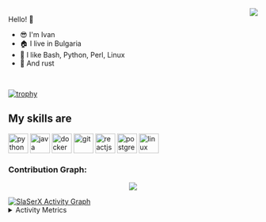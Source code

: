 
<img align="right" src="https://github-readme-stats.vercel.app/api?username=slaserx&show_icons=true">

Hello! :wave:

- :sunglasses: I'm Ivan
- :house: I live in Bulgaria
- :snake: I like Bash, Python, Perl, Linux
- :crab: And rust

</br>

[![trophy](https://github-profile-trophy.vercel.app/?username=slaserx)](https://github.com/ryo-ma/github-profile-trophy)

## My skills are

<img align="center" alt="python" height="40" width="40" src="https://cdn.jsdelivr.net/gh/devicons/devicon/icons/python/python-original.svg" style="max-width:100%;"></img>
<img align="center" alt="java" height="40" width="40" src="https://cdn.jsdelivr.net/gh/devicons/devicon/icons/java/java-original.svg" style="max-width:100%;"></img>
<img align="center" alt="docker" height="40" width="40" src="https://cdn.jsdelivr.net/gh/devicons/devicon/icons/docker/docker-original.svg" style="max-width:100%;"></img>
<img align="center" alt="git" height="40" width="40" src="https://cdn.jsdelivr.net/gh/devicons/devicon/icons/git/git-original.svg" style="max-width:100%;"></img>
<img align="center" alt="reactjs" height="40" width="40" src="https://cdn.jsdelivr.net/gh/devicons/devicon/icons/react/react-original.svg" style="max-width:100%;"></img>
<img align="center" alt="postgres" height="40" width="40" src="https://cdn.jsdelivr.net/gh/devicons/devicon/icons/linux/linux-original.svg" style="max-width:100%;"></img>
<img align="center" alt="linux" height="40" width="40" src="https://cdn.jsdelivr.net/gh/devicons/devicon/icons/postgresql/postgresql-original.svg" style="max-width:100%;"></img>



### Contribution Graph:

<p align="center">
  <a href="https://github.com/SlaSerX">
    <img src="https://github-readme-streak-stats.herokuapp.com/?user=SlaSerX#version3"/>
  </a>
</p>
<a href="https://github.com/SlaSerX"><img alt="SlaSerX Activity Graph" src="https://activity-graph.herokuapp.com/graph?username=SlaSerX&bg_color=1F222E&color=F8D866&line=F85D7F&point=FFFFFF&hide_border=true" /></a>

<details>
  <summary>Activity Metrics</summary>
  <br/>
<p align="left"> <a href="https://github.com/SlaSerX"><img src="https://metrics.lecoq.io/ASlaSerX?template=classic&base.header=0&base.metadata=0&isocalendar=1&languages=1&people=1&isocalendar.duration=half-year&languages.limit=8&languages.sections=most-used&languages.colors=github&languages.threshold=0%25&languages.indepth=false&languages.recent.load=300&languages.recent.days=14&people.limit=24&people.size=28&people.types=followers%2C%20following&people.identicons=false&people.shuffle=false&config.timezone=Europe%2FSofia" alt="SlaSerX" /></a> </p>

</details>
